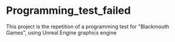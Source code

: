 # Programming_test_failed
This project is the repetition of a programming test for "Blackmouth Games", using Unreal Engine graphics engine

